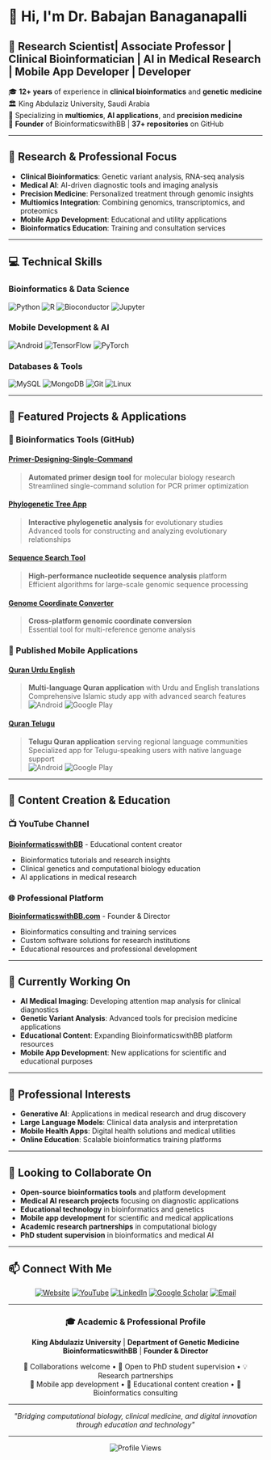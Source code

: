 # 👋 Hi, I'm Dr. Babajan Banaganapalli

## 🧬 Research Scientist| Associate Professor | Clinical Bioinformatician | AI in Medical Research | Mobile App Developer | Developer

🎓 **12+ years** of experience in **clinical bioinformatics** and **genetic medicine**  
🏛️ King Abdulaziz University, Saudi Arabia  
🔬 Specializing in **multiomics**, **AI applications**, and **precision medicine**  
🚀 **Founder** of BioinformaticswithBB | **37+ repositories** on GitHub  

---

## 🔬 Research & Professional Focus

- **Clinical Bioinformatics**: Genetic variant analysis, RNA-seq analysis  
- **Medical AI**: AI-driven diagnostic tools and imaging analysis  
- **Precision Medicine**: Personalized treatment through genomic insights  
- **Multiomics Integration**: Combining genomics, transcriptomics, and proteomics  
- **Mobile App Development**: Educational and utility applications  
- **Bioinformatics Education**: Training and consultation services

---

## 💻 Technical Skills

### Bioinformatics & Data Science
![Python](https://img.shields.io/badge/-Python-3776AB?style=flat-square&logo=python&logoColor=white)
![R](https://img.shields.io/badge/-R-276DC3?style=flat-square&logo=r&logoColor=white)
![Bioconductor](https://img.shields.io/badge/-Bioconductor-1f65cc?style=flat-square&logo=bioconductor&logoColor=white)
![Jupyter](https://img.shields.io/badge/-Jupyter-F37626?style=flat-square&logo=jupyter&logoColor=white)

### Mobile Development & AI
![Android](https://img.shields.io/badge/-Android-3DDC84?style=flat-square&logo=android&logoColor=white)
![TensorFlow](https://img.shields.io/badge/-TensorFlow-FF6F00?style=flat-square&logo=tensorflow&logoColor=white)
![PyTorch](https://img.shields.io/badge/-PyTorch-EE4C2C?style=flat-square&logo=pytorch&logoColor=white)

### Databases & Tools
![MySQL](https://img.shields.io/badge/-MySQL-4479A1?style=flat-square&logo=mysql&logoColor=white)
![MongoDB](https://img.shields.io/badge/-MongoDB-47A248?style=flat-square&logo=mongodb&logoColor=white)
![Git](https://img.shields.io/badge/-Git-F05032?style=flat-square&logo=git&logoColor=white)
![Linux](https://img.shields.io/badge/-Linux-FCC624?style=flat-square&logo=linux&logoColor=black)

---

## 🚀 Featured Projects & Applications

### 🧬 Bioinformatics Tools (GitHub)

#### [Primer-Designing-Single-Command](https://github.com/jaannawaz/Primer-Designing-Single-Command)
> **Automated primer design tool** for molecular biology research  
> Streamlined single-command solution for PCR primer optimization

#### [Phylogenetic Tree App](https://github.com/jaannawaz/phylogenetic_tree_app)
> **Interactive phylogenetic analysis** for evolutionary studies  
> Advanced tools for constructing and analyzing evolutionary relationships

#### [Sequence Search Tool](https://github.com/jaannawaz/Sequence-Search-Tool)
> **High-performance nucleotide sequence analysis** platform  
> Efficient algorithms for large-scale genomic sequence processing

#### [Genome Coordinate Converter](https://github.com/jaannawaz/genome-coordinate-converter)
> **Cross-platform genomic coordinate conversion**  
> Essential tool for multi-reference genome analysis

### 📱 Published Mobile Applications

#### [Quran Urdu English](https://play.google.com/store/apps/details?id=quran.urdu.english.quran5)
> **Multi-language Quran application** with Urdu and English translations  
> Comprehensive Islamic study app with advanced search features  
> ![Android](https://img.shields.io/badge/-Android-green) ![Google Play](https://img.shields.io/badge/-Google%20Play-blue)

#### [Quran Telugu](https://play.google.com/store/apps/details?id=com.QuranTelugu.quran_telugu)
> **Telugu Quran application** serving regional language communities  
> Specialized app for Telugu-speaking users with native language support  
> ![Android](https://img.shields.io/badge/-Android-green) ![Google Play](https://img.shields.io/badge/-Google%20Play-blue)

---

## 🎥 Content Creation & Education

### 📺 YouTube Channel
**[BioinformaticswithBB](https://youtube.com/@bioinformaticswithbb)** - Educational content creator  
- Bioinformatics tutorials and research insights  
- Clinical genetics and computational biology education  
- AI applications in medical research

### 🌐 Professional Platform
**[BioinformaticswithBB.com](https://bioinformaticsbb.com)** - Founder & Director  
- Bioinformatics consulting and training services  
- Custom software solutions for research institutions  
- Educational resources and professional development

---

## 🔭 Currently Working On

- **AI Medical Imaging**: Developing attention map analysis for clinical diagnostics  
- **Genetic Variant Analysis**: Advanced tools for precision medicine applications  
- **Educational Content**: Expanding BioinformaticswithBB platform resources  
- **Mobile App Development**: New applications for scientific and educational purposes

---

## 🌱 Professional Interests

- **Generative AI**: Applications in medical research and drug discovery  
- **Large Language Models**: Clinical data analysis and interpretation  
- **Mobile Health Apps**: Digital health solutions and medical utilities  
- **Online Education**: Scalable bioinformatics training platforms

---

## 👯 Looking to Collaborate On

- **Open-source bioinformatics tools** and platform development  
- **Medical AI research projects** focusing on diagnostic applications  
- **Educational technology** in bioinformatics and genetics  
- **Mobile app development** for scientific and medical applications  
- **Academic research partnerships** in computational biology  
- **PhD student supervision** in bioinformatics and medical AI

---

## 📫 Connect With Me

<div align="center">

[![Website](https://img.shields.io/badge/-BioinformaticswithBB-FF6B6B?style=for-the-badge&logo=globe&logoColor=white)](https://bioinformaticsbb.com)
[![YouTube](https://img.shields.io/badge/-YouTube-FF0000?style=for-the-badge&logo=youtube&logoColor=white)](https://youtube.com/@bioinformaticswithbb)
[![LinkedIn](https://img.shields.io/badge/-LinkedIn-0077B5?style=for-the-badge&logo=linkedin&logoColor=white)](https://linkedin.com/in/babajan)
[![Google Scholar](https://img.shields.io/badge/-Google%20Scholar-4285F4?style=for-the-badge&logo=google-scholar&logoColor=white)](https://scholar.google.com/citations?user=UawBJy8AAAAJ&hl=en)
[![Email](https://img.shields.io/badge/-Email-D14836?style=for-the-badge&logo=gmail&logoColor=white)](mailto:bbanaganapalli@kau.edu.sa)

</div>

---

<div align="center">

### 🎓 Academic & Professional Profile

**King Abdulaziz University** | **Department of Genetic Medicine**  
**BioinformaticswithBB** | **Founder & Director**

📧 Collaborations welcome • 🎯 Open to PhD student supervision • 💡 Research partnerships  
📱 Mobile app development • 🎥 Educational content creation • 🔬 Bioinformatics consulting

---

*"Bridging computational biology, clinical medicine, and digital innovation through education and technology"*

---

![Profile Views](https://komarev.com/ghpvc/?username=jaannawaz&color=brightgreen&style=flat-square&label=Profile+Views)

</div>
